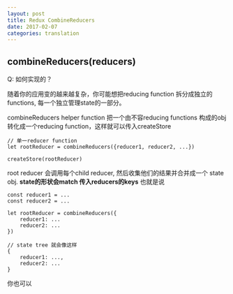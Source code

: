 ```yaml
---
layout: post
title: Redux CombineReducers
date: 2017-02-07
categories: translation
---
```


## combineReducers(reducers)

Q: 如何实现的？

随着你的应用变的越来越复杂，你可能想把reducing function 拆分成独立的functions, 每一个独立管理state的一部分。

combineReducers helper function 把一个由不容reducing functions 构成的obj 转化成一个reducing function，这样就可以传入createStore

```
// 单一reducer function 
let rootReducer = combineReducers({reducer1, reducer2, ...})

createStore(rootReducer)

```
root reducer 会调用每个child reducer, 然后收集他们的结果并合并成一个 state obj. **state的形状会match 传入reducers的keys**
也就是说

```
const reducer1 = ...
const reducer2 = ...

let rootReducer = combineReducers({
	reducer1: ...
	reducer2: ...
})

// state tree 就会像这样
{
	reducer1: ...,
	reducer2: ...
}
```
你也可以